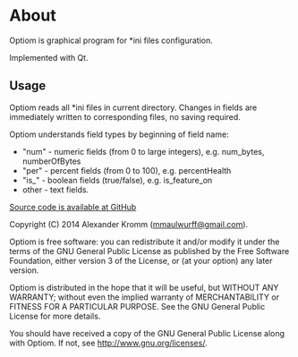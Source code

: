 About
=====

Optiom is graphical program for *ini files configuration.

Implemented with Qt.

Usage
-----

Optiom reads all *ini files in current directory.
Changes in fields are immediately written to corresponding files, no saving required.

Optiom understands field types by beginning of field name:
- "num" - numeric fields (from 0 to large integers), e.g. num_bytes, numberOfBytes
- "per" - percent fields (from 0 to 100), e.g. percentHealth
- "is_" - boolean fields (true/false), e.g. is_feature_on
- other - text fields.

[Source code is available at GitHub](https://github.com/mmaulwurff/Optiom)

Copyright (C) 2014 Alexander Kromm (mmaulwurff@gmail.com).

Optiom is free software: you can redistribute it and/or modify it under the
terms of the GNU General Public License as published by the Free Software
Foundation, either version 3 of the License, or (at your option) any later
version.

Optiom is distributed in the hope that it will be useful, but WITHOUT ANY
WARRANTY; without even the implied warranty of MERCHANTABILITY or FITNESS FOR
A PARTICULAR PURPOSE. See the GNU General Public License for more details.

You should have received a copy of the GNU General Public License along with
Optiom. If not, see <http://www.gnu.org/licenses/>.
